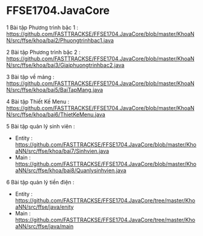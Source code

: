 # FFSE1704.JavaCore
1 Bài tập Phương trình bậc 1  : https://github.com/FASTTRACKSE/FFSE1704.JavaCore/blob/master/KhoaNN/src/ffse/khoa/bai2/Phuongtrinhbac1.java

2 Bài tập Phương trình bậc 2 : 
https://github.com/FASTTRACKSE/FFSE1704.JavaCore/blob/master/KhoaNN/src/ffse/khoa/bai3/Giaiphuongtrinhbac2.java

3 Bài tập về mảng :
https://github.com/FASTTRACKSE/FFSE1704.JavaCore/blob/master/KhoaNN/src/ffse/khoa/bai5/BaiTapMang.java

4 Bài tập Thiết Kế Menu : 
https://github.com/FASTTRACKSE/FFSE1704.JavaCore/blob/master/KhoaNN/src/ffse/khoa/bai6/ThietKeMenu.java

5 Bài tập quản lý sinh viên : 
   + Entity : https://github.com/FASTTRACKSE/FFSE1704.JavaCore/blob/master/KhoaNN/src/ffse/khoa/bai7/Sinhvien.java
   + Main : https://github.com/FASTTRACKSE/FFSE1704.JavaCore/blob/master/KhoaNN/src/ffse/khoa/bai8/Quanlysinhvien.java

6 Bài tập quản lý tiền điện  : 
   + Entity : https://github.com/FASTTRACKSE/FFSE1704.JavaCore/tree/master/KhoaNN/src/ffse/java/enity
   + Main : https://github.com/FASTTRACKSE/FFSE1704.JavaCore/tree/master/KhoaNN/src/ffse/java/main
   
